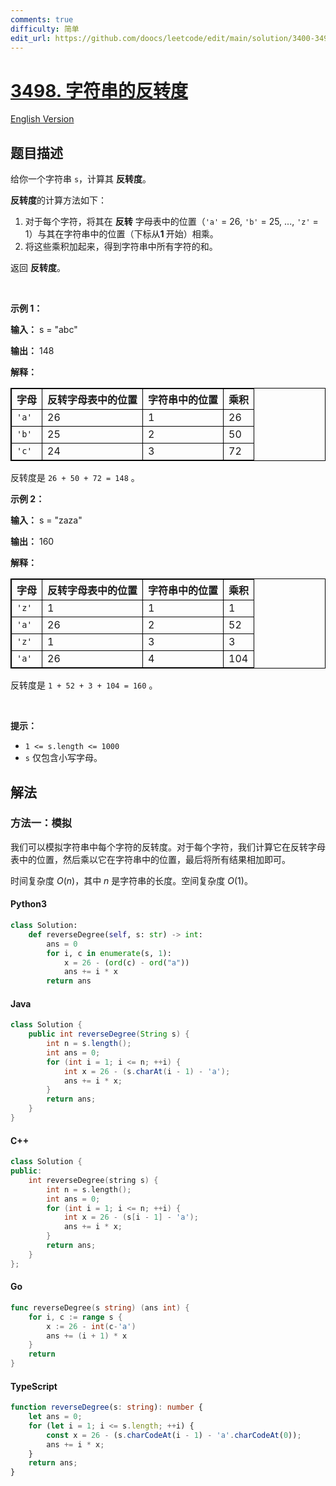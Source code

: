 ```yaml
---
comments: true
difficulty: 简单
edit_url: https://github.com/doocs/leetcode/edit/main/solution/3400-3499/3498.Reverse%20Degree%20of%20a%20String/README.md
---
```


<!-- problem:start -->

# [3498. 字符串的反转度](https://leetcode.cn/problems/reverse-degree-of-a-string)

[English Version](/solution/3400-3499/3498.Reverse%20Degree%20of%20a%20String/README_EN.md)

## 题目描述

<!-- description:start -->

<p>给你一个字符串 <code>s</code>，计算其 <strong>反转度</strong>。</p>

<p><strong>反转度</strong>的计算方法如下：</p>

<ol>
	<li>对于每个字符，将其在 <strong>反转</strong> 字母表中的位置（<code>'a'</code> = 26, <code>'b'</code> = 25, ..., <code>'z'</code> = 1）与其在字符串中的位置（下标从<strong>1 </strong>开始）相乘。</li>
	<li>将这些乘积加起来，得到字符串中所有字符的和。</li>
</ol>

<p>返回 <strong>反转度</strong>。</p>

<p>&nbsp;</p>

<p><strong class="example">示例 1：</strong></p>

<div class="example-block">
<p><strong>输入：</strong> <span class="example-io">s = "abc"</span></p>

<p><strong>输出：</strong> <span class="example-io">148</span></p>

<p><strong>解释：</strong></p>

<table style="border: 1px solid black;">
	<tbody>
		<tr>
			<th style="border: 1px solid black;">字母</th>
			<th style="border: 1px solid black;">反转字母表中的位置</th>
			<th style="border: 1px solid black;">字符串中的位置</th>
			<th style="border: 1px solid black;">乘积</th>
		</tr>
		<tr>
			<td style="border: 1px solid black;"><code>'a'</code></td>
			<td style="border: 1px solid black;">26</td>
			<td style="border: 1px solid black;">1</td>
			<td style="border: 1px solid black;">26</td>
		</tr>
		<tr>
			<td style="border: 1px solid black;"><code>'b'</code></td>
			<td style="border: 1px solid black;">25</td>
			<td style="border: 1px solid black;">2</td>
			<td style="border: 1px solid black;">50</td>
		</tr>
		<tr>
			<td style="border: 1px solid black;"><code>'c'</code></td>
			<td style="border: 1px solid black;">24</td>
			<td style="border: 1px solid black;">3</td>
			<td style="border: 1px solid black;">72</td>
		</tr>
	</tbody>
</table>

<p>反转度是 <code>26 + 50 + 72 = 148</code> 。</p>
</div>

<p><strong class="example">示例 2：</strong></p>

<div class="example-block">
<p><strong>输入：</strong> <span class="example-io">s = "zaza"</span></p>

<p><strong>输出：</strong> <span class="example-io">160</span></p>

<p><strong>解释：</strong></p>

<table style="border: 1px solid black;">
	<tbody>
		<tr>
			<th style="border: 1px solid black;">字母</th>
			<th style="border: 1px solid black;">反转字母表中的位置</th>
			<th style="border: 1px solid black;">字符串中的位置</th>
			<th style="border: 1px solid black;">乘积</th>
		</tr>
		<tr>
			<td style="border: 1px solid black;"><code>'z'</code></td>
			<td style="border: 1px solid black;">1</td>
			<td style="border: 1px solid black;">1</td>
			<td style="border: 1px solid black;">1</td>
		</tr>
		<tr>
			<td style="border: 1px solid black;"><code>'a'</code></td>
			<td style="border: 1px solid black;">26</td>
			<td style="border: 1px solid black;">2</td>
			<td style="border: 1px solid black;">52</td>
		</tr>
		<tr>
			<td style="border: 1px solid black;"><code>'z'</code></td>
			<td style="border: 1px solid black;">1</td>
			<td style="border: 1px solid black;">3</td>
			<td style="border: 1px solid black;">3</td>
		</tr>
		<tr>
			<td style="border: 1px solid black;"><code>'a'</code></td>
			<td style="border: 1px solid black;">26</td>
			<td style="border: 1px solid black;">4</td>
			<td style="border: 1px solid black;">104</td>
		</tr>
	</tbody>
</table>
</div>

<p>反转度是 <code>1 + 52 + 3 + 104 = 160</code>&nbsp;。</p>

<p>&nbsp;</p>

<p><strong>提示：</strong></p>

<ul>
	<li><code>1 &lt;= s.length &lt;= 1000</code></li>
	<li><code>s</code> 仅包含小写字母。</li>
</ul>

<!-- description:end -->

## 解法

<!-- solution:start -->

### 方法一：模拟

我们可以模拟字符串中每个字符的反转度。对于每个字符，我们计算它在反转字母表中的位置，然后乘以它在字符串中的位置，最后将所有结果相加即可。

时间复杂度 $O(n)$，其中 $n$ 是字符串的长度。空间复杂度 $O(1)$。

<!-- tabs:start -->

#### Python3

```python
class Solution:
    def reverseDegree(self, s: str) -> int:
        ans = 0
        for i, c in enumerate(s, 1):
            x = 26 - (ord(c) - ord("a"))
            ans += i * x
        return ans
```

#### Java

```java
class Solution {
    public int reverseDegree(String s) {
        int n = s.length();
        int ans = 0;
        for (int i = 1; i <= n; ++i) {
            int x = 26 - (s.charAt(i - 1) - 'a');
            ans += i * x;
        }
        return ans;
    }
}
```

#### C++

```cpp
class Solution {
public:
    int reverseDegree(string s) {
        int n = s.length();
        int ans = 0;
        for (int i = 1; i <= n; ++i) {
            int x = 26 - (s[i - 1] - 'a');
            ans += i * x;
        }
        return ans;
    }
};
```

#### Go

```go
func reverseDegree(s string) (ans int) {
	for i, c := range s {
		x := 26 - int(c-'a')
		ans += (i + 1) * x
	}
	return
}
```

#### TypeScript

```ts
function reverseDegree(s: string): number {
    let ans = 0;
    for (let i = 1; i <= s.length; ++i) {
        const x = 26 - (s.charCodeAt(i - 1) - 'a'.charCodeAt(0));
        ans += i * x;
    }
    return ans;
}
```

<!-- tabs:end -->

<!-- solution:end -->

<!-- problem:end -->

